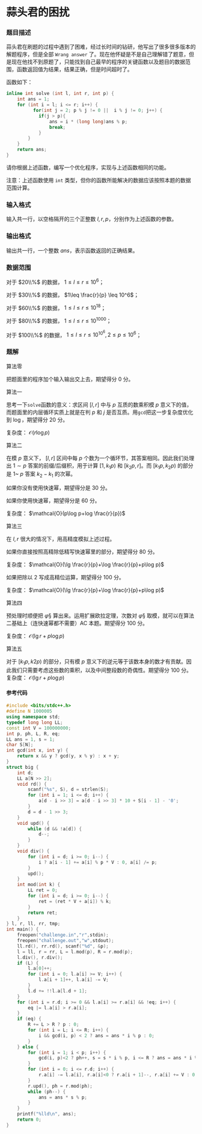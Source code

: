 # 蒜头君的困扰

### 题目描述
蒜头君在刷题的过程中遇到了困难，经过长时间的钻研，他写出了很多很多版本的解题程序，但是全部 `Wrang answer` 了。现在他怀疑是不是自己理解错了题意，但是现在他找不到原题了，只能找到自己最早的程序的关键函数以及题目的数据范围，函数返回值为结果，结果正确，但是时间超时了。

函数如下：

```c++
inline int solve (int l, int r, int p) {
    int ans = 1;
    for (int i = l; i <= r; i++) {
          for(int j = 2; p % j != 0 ||  i % j != 0; j++) {
            if(j > p){
                ans = i * (long long)ans % p;
                break;
            }
        }
    }
    return ans;
}
```

请你根据上述函数，编写一个优化程序，实现与上述函数相同的功能。

注意：上述函数使用 `int` 类型，但你的函数所能解决的数据应该按照本题的数据范围计算。

### 输入格式

输入共一行，以空格隔开的三个正整数 $l, r, p$，分别作为上述函数的参数。

### 输出格式

输出共一行，一个整数 $ans$，表示函数返回的正确结果。

### 数据范围

对于 $20\\%$ 的数据， $1\leq l\leq r \leq 10^6$；

对于 $30\\%$ 的数据， $1\leq \frac{r}{p} \leq 10^6$；

对于 $60\\%$ 的数据， $1\leq l\leq r \leq 10^{18}$；

对于 $80\\%$ 的数据， $1\leq l\leq r \leq 10^{1000}$；

对于 $100\\%$ 的数据， $1\leq l\leq r \leq 10^{10^{6}}, 2 \leq p \leq 10^6$；

<div style="page-break-after: always"></div>

### 题解
算法零

把题面里的程序加个输入输出交上去，期望得分 $0$ 分。

算法一

思考一下`solve`函数的意义：求区间 $[l,r]$ 中与 $p$ 互质的数乘积模 $p$ 意义下的值，而题面里的内层循环实质上就是在判 $p$ 和 $j$ 是否互质。用`gcd`把这一步复杂度优化到 $\log$，期望得分 $20$ 分。

复杂度： $\mathcal{O}(r\log p)$

算法二

在模 $p$ 意义下， $[l,r]$ 区间中每 $p$ 个数为一个循环节，其答案相同。因此我们处理出 $1\sim p$ 答案的前缀/后缀积，用于计算 $[1,k_1 p)$ 和 $[k_2p,r]$。而 $[k_1p,k_2p)$ 的部分是 $1$~ $p$ 答案 $k_2-k_1$ 的次幂。

如果你没有使用快速幂，期望得分是 $30$ 分。

如果你使用快速幂，期望得分是 $60$ 分。

复杂度： $\mathcal{O}(p\log p+log \frac{r}{p})$

算法三

在 $l,r$ 很大的情况下，用高精度模拟上述过程。

如果你直接按照高精除低精写快速幂里的部分，期望得分 $80$ 分。

复杂度： $\mathcal{O}(\lg \frac{r}{p}+\log \frac{r}{p}+p\log p)$

如果把除以 $2$ 写成高精位运算，期望得分 $100$ 分。

复杂度： $\mathcal{O}(\lg \frac{r}{p}+\log \frac{r}{p}+p\log p)$

算法四

预处理时顺便把 $\varphi§$ 算出来。运用扩展欧拉定理，次数对 $\varphi§$ 取模，就可以在算法二基础上（连快速幂都不需要）AC 本题。期望得分 $100$ 分。

复杂度： $\mathcal{O}(\lg r+p\log p)$

算法五

对于 $[k_1p,k2p)$ 的部分，只有模 $p$ 意义下的逆元等于该数本身的数才有贡献。因此我们只需要考虑这些数的乘积，以及中间整段数的奇偶性。期望得分 $100$ 分。复杂度： $\mathcal{O}(\lg r+p\log p)$


#### 参考代码

```c++
#include <bits/stdc++.h>
#define N 1000005
using namespace std;
typedef long long LL;
const int V = 100000000;
int p, ph, L, R, eq;
LL ans = 1, s = 1;
char S[N];
int gcd(int x, int y) {
    return x && y ? gcd(y, x % y) : x + y;
}
struct big {
    int d;
    LL a[N >> 2];
    void rd() {
        scanf("%s", S), d = strlen(S);
        for (int i = 1; i <= d; i++) {
            a[d - i >> 3] = a[d - i >> 3] * 10 + S[i - 1] - '0';
        }
        d = d - 1 >> 3;
    }
    void upd() {
        while (d && !a[d]) {
            d--;
        }
    }
    void div() {
        for (int i = d; i >= 0; i--) {
            i ? a[i - 1] += a[i] % p * V : 0, a[i] /= p;
        }
        upd();
    }
    int mod(int k) {
        LL ret = 0;
        for (int i = d; i >= 0; i--) {
            ret = (ret * V + a[i]) % k;
        }
        return ret;
    }
} l, r, ll, rr, tmp;
int main() {
    freopen("challenge.in","r",stdin);
    freopen("challenge.out","w",stdout);
    ll.rd(), rr.rd(), scanf("%d", &p);
    l = ll, r = rr, L = l.mod(p), R = r.mod(p);
    l.div(), r.div();
    if (L) {
        l.a[0]++;
        for (int i = 0; l.a[i] >= V; i++) {
            l.a[i + 1]++, l.a[i] -= V;
        }
        l.d += !!l.a[l.d + 1];
    }
    for (int i = r.d; i >= 0 && l.a[i] >= r.a[i] && !eq; i++) {
        eq |= l.a[i] > r.a[i];
    }
    if (eq) {
        R += L > R ? p : 0;
        for (int i = L; i <= R; i++) {
            i && gcd(i, p) < 2 ? ans = ans * i % p : 0;
        }
    } else {
        for (int i = 1; i < p; i++) {
            gcd(i, p)<2 ? ph++, s = s * i % p, i <= R ? ans = ans * i % p : 0, i >= L ? ans = ans * i % p : 0 : 0;
        }
        for (int i = 0; i <= r.d; i++) {
            r.a[i] -= l.a[i], r.a[i]<0 ? r.a[i + 1]--, r.a[i] += V : 0;
        }
        r.upd(), ph = r.mod(ph);
        while (ph--) {
            ans = ans * s % p;
        }
    }
    printf("%lld\n", ans);
    return 0;
}

```

<div style="page-break-after: always"></div>
